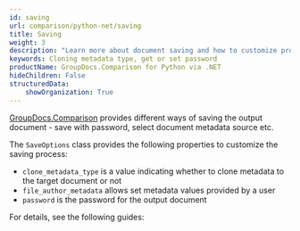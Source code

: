 ```yaml
---
id: saving
url: comparison/python-net/saving
title: Saving
weight: 3
description: "Learn more about document saving and how to customize process with available options, like, cloning metadata type, gets or sets password and etc"
keywords: Cloning metadata type, get or set password
productName: GroupDocs.Comparison for Python via .NET
hideChildren: False
structuredData:
    showOrganization: True
---
```

[GroupDocs.Comparison](https://products.groupdocs.com/comparison/python-net) provides different ways of saving the output document - save with password, select document metadata source etc.

The `SaveOptions`<!--](https://reference.groupdocs.com/comparison/python-net/com.groupdocs.comparison.options.save/SaveOptions)--> class provides the following properties to customize the saving process:

*   `clone_metadata_type`<!--](https://reference.groupdocs.com/comparison/python-net/com.groupdocs.comparison.options.save/saveoptions/#setCloneMetadataType-com.groupdocs.comparison.options.enums.MetadataType-)--> is a value indicating whether to clone metadata to the target document or not
*   `file_author_metadata`<!--](https://reference.groupdocs.com/comparison/python-net/com.groupdocs.comparison.options.save/saveoptions/#setFileAuthorMetadata-com.groupdocs.comparison.options.FileAuthorMetadata-)--> allows set metadata values provided by a user
*   `password`<!--](https://reference.groupdocs.com/comparison/python-net/com.groupdocs.comparison.options.save/saveoptions/#setPassword-java.lang.String-)--> is the password for the output document  
      
    

For details, see the following guides:
